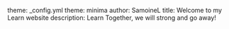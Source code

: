 theme: _config.yml
theme: minima
author: SamoineL
title: Welcome to my Learn website
description: Learn Together, we will strong and go away!


